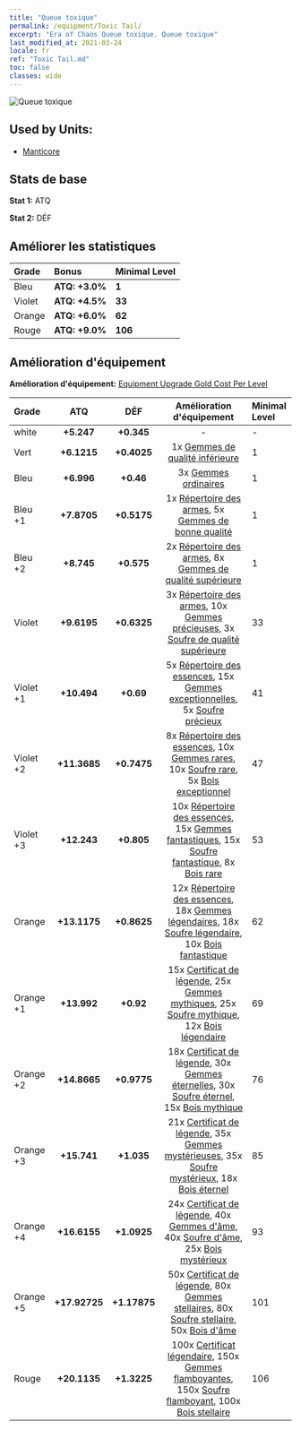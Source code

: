 ```yaml
---
title: "Queue toxique"
permalink: /equipment/Toxic Tail/
excerpt: "Era of Chaos Queue toxique. Queue toxique"
last_modified_at: 2021-03-24
locale: fr
ref: "Toxic Tail.md"
toc: false
classes: wide
---
```


  ![Queue toxique](/images/e/e_7063.png)

## Used by Units:

* [Manticore](/fr/units/Manticore/) 


## Stats de base
 **Stat 1:** ATQ

 **Stat 2:** DÉF

## Améliorer les statistiques

  |     Grade    |   Bonus | Minimal Level | 
  |:-------------|:--------|:--------------| 
  | Bleu | **ATQ: +3.0%** | **1** | 
  | Violet | **ATQ: +4.5%** | **33** | 
  | Orange | **ATQ: +6.0%** | **62** | 
  | Rouge | **ATQ: +9.0%** | **106** | 


## Amélioration d'équipement
 **Amélioration d'équipement:** [Equipment Upgrade Gold Cost Per Level](/equipment/EquipmentUpgradeCostPerLevel/) 

  |          Grade      | ATQ | DÉF | Amélioration d'équipement | Minimal Level |
  |:--------------------|:---------:|:---------:|:----------------:|:--------------|
  | white | **+5.247** | **+0.345** | - | - |
  | Vert | **+6.1215** | **+0.4025** | 1x [Gemmes de qualité inférieure](/fr/Items/mat_4/) | 1 |
  | Bleu | **+6.996** | **+0.46** | 3x [Gemmes ordinaires](/fr/Items/mat_10/) | 1 |
  | Bleu +1 | **+7.8705** | **+0.5175** | 1x [Répertoire des armes](/fr/Items/mat_18/), 5x [Gemmes de bonne qualité](/fr/Items/mat_16/) | 1 |
  | Bleu +2 | **+8.745** | **+0.575** | 2x [Répertoire des armes](/fr/Items/mat_25/), 8x [Gemmes de qualité supérieure](/fr/Items/mat_23/) | 1 |
  | Violet | **+9.6195** | **+0.6325** | 3x [Répertoire des armes](/fr/Items/mat_32/), 10x [Gemmes précieuses](/fr/Items/mat_30/), 3x [Soufre de qualité supérieure](/fr/Items/mat_22/) | 33 |
  | Violet +1 | **+10.494** | **+0.69** | 5x [Répertoire des essences](/fr/Items/mat_39/), 15x [Gemmes exceptionnelles](/fr/Items/mat_37/), 5x [Soufre précieux](/fr/Items/mat_29/) | 41 |
  | Violet +2 | **+11.3685** | **+0.7475** | 8x [Répertoire des essences](/fr/Items/mat_46/), 10x [Gemmes rares](/fr/Items/mat_44/), 10x [Soufre rare](/fr/Items/mat_43/), 5x [Bois exceptionnel](/fr/Items/mat_34/) | 47 |
  | Violet +3 | **+12.243** | **+0.805** | 10x [Répertoire des essences](/fr/Items/mat_53/), 15x [Gemmes fantastiques](/fr/Items/mat_51/), 15x [Soufre fantastique](/fr/Items/mat_50/), 8x [Bois rare](/fr/Items/mat_41/) | 53 |
  | Orange | **+13.1175** | **+0.8625** | 12x [Répertoire des essences](/fr/Items/mat_60/), 18x [Gemmes légendaires](/fr/Items/mat_58/), 18x [Soufre légendaire](/fr/Items/mat_57/), 10x [Bois fantastique](/fr/Items/mat_48/) | 62 |
  | Orange +1 | **+13.992** | **+0.92** | 15x [Certificat de légende](/fr/Items/mat_67/), 25x [Gemmes mythiques](/fr/Items/mat_65/), 25x [Soufre mythique](/fr/Items/mat_64/), 12x [Bois légendaire](/fr/Items/mat_55/) | 69 |
  | Orange +2 | **+14.8665** | **+0.9775** | 18x [Certificat de légende](/fr/Items/mat_74/), 30x [Gemmes éternelles](/fr/Items/mat_72/), 30x [Soufre éternel](/fr/Items/mat_71/), 15x [Bois mythique](/fr/Items/mat_62/) | 76 |
  | Orange +3 | **+15.741** | **+1.035** | 21x [Certificat de légende](/fr/Items/mat_81/), 35x [Gemmes mystérieuses](/fr/Items/mat_79/), 35x [Soufre mystérieux](/fr/Items/mat_78/), 18x [Bois éternel](/fr/Items/mat_69/) | 85 |
  | Orange +4 | **+16.6155** | **+1.0925** | 24x [Certificat de légende](/fr/Items/mat_88/), 40x [Gemmes d'âme](/fr/Items/mat_86/), 40x [Soufre d'âme](/fr/Items/mat_85/), 25x [Bois mystérieux](/fr/Items/mat_76/) | 93 |
  | Orange +5 | **+17.92725** | **+1.17875** | 50x [Certificat de légende](/fr/Items/mat_95/), 80x [Gemmes stellaires](/fr/Items/mat_93/), 80x [Soufre stellaire](/fr/Items/mat_92/), 50x [Bois d'âme](/fr/Items/mat_83/) | 101 |
  | Rouge | **+20.1135** | **+1.3225** | 100x [Certificat légendaire](/fr/Items/mat_102/), 150x [Gemmes flamboyantes](/fr/Items/mat_100/), 150x [Soufre flamboyant](/fr/Items/mat_99/), 100x [Bois stellaire](/fr/Items/mat_90/) | 106 |

